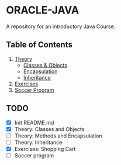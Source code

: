 # ORACLE-JAVA
A repository for an introductory Java Course.

## Table of Contents
1. [Theory](https://github.com/LauraTrujilloT/ORACLE-JAVA/tree/master/Theory)
     - [Classes & Objects](https://github.com/LauraTrujilloT/ORACLE-JAVA/tree/master/)
     - [Encapsulation]()
     - [Inheritance]()
2. [Exercises](https://github.com/LauraTrujilloT/ORACLE-JAVA/tree/master/Exercises)
3. [Soccer Program](https://github.com/LauraTrujilloT/ORACLE-JAVA/tree/master/Soccer)

## TODO
- [x] Init README.md
- [x] Theory: Classes and Objects
- [ ] Theory: Methods and Encapsulation
- [ ] Theory: Inheritance
- [x] Exercises: Shopping Cart
- [ ] Soccer program
